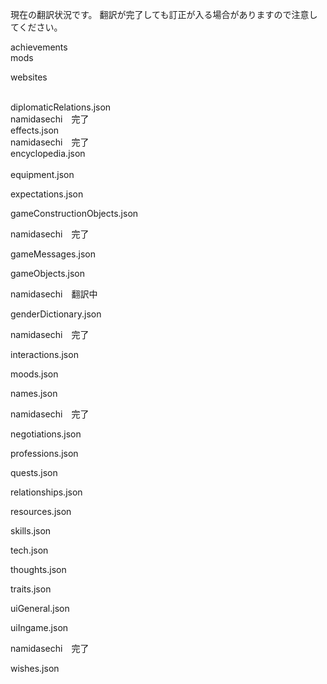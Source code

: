 現在の翻訳状況です。
翻訳が完了しても訂正が入る場合がありますので注意してください。


achievements
<br>
mods
<br>

websites

<br>
diplomaticRelations.json
<br>
namidasechi　完了
<br>
effects.json
<br>
namidasechi　完了
<br>
encyclopedia.json
<br>
<br>
equipment.json


expectations.json


gameConstructionObjects.json

namidasechi　完了

gameMessages.json


gameObjects.json

namidasechi　翻訳中

genderDictionary.json

namidasechi　完了

interactions.json


moods.json


names.json

namidasechi　完了

negotiations.json


professions.json


quests.json


relationships.json


resources.json


skills.json


tech.json


thoughts.json


traits.json


uiGeneral.json


uiIngame.json

namidasechi　完了

wishes.json
